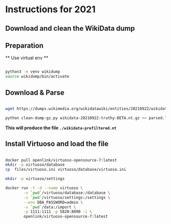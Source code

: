 # Instructions for 2021
##  Download and clean the WikiData dump

## Preparation


** Use virtual env **

```bash

python3 -m venv wikidump
source wikidump/bin/activate

```



## Download & Parse


```bash

wget https://dumps.wikimedia.org/wikidatawiki/entities/20210922/wikidata-20210922-truthy-BETA.nt.gz

python clean-dump-gz.py wikidata-20210922-truthy-BETA.nt.gz >> parsed.log
```

**This will produce the file `./wikidata-prefiltered.nt`**


## Install Virtuoso and load the file

```bash

docker pull openlink/virtuoso-opensource-7:latest
mkdir -p virtuoso/database
cp  files/virtuoso.ini virtuoso/database/virtuoso.ini

mkdir -p virtuoso/settings

docker run -t -d --name virtuoso \
        -v `pwd`/virtuoso/database:/database \
        -v `pwd`/virtuoso/settings:/settings \
        --env DBA_PASSWORD=admin \
        -v `pwd`/data:/import \
        -p 1111:1111 -p 5820:8890 -i \
        openlink/virtuoso-opensource-7:latest

```
